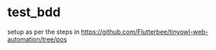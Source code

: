 # test_bdd

setup as per the steps in
https://github.com/Flutterbee/tinyowl-web-automation/tree/pos

